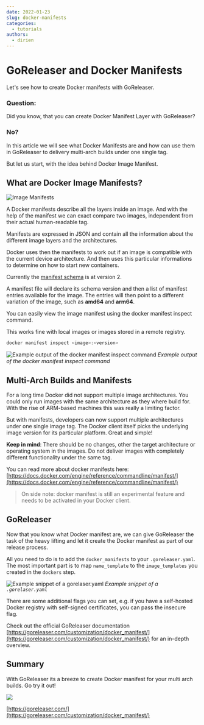 ```yaml
---
date: 2022-01-23
slug: docker-manifests
categories:
  - tutorials
authors:
  - dirien
---
```


# GoReleaser and Docker Manifests

Let's see how to create Docker manifests with GoReleaser.

<!-- more -->

### Question:

Did you know, that you can create Docker Manifest Layer with GoReleaser?

### No?

In this article we will see what Docker Manifests are and how can use them in
GoReleaser to delivery multi-arch builds under one single tag.

But let us start, with the idea behind Docker Image Manifest.

## What are Docker Image Manifests?

![Image Manifests](https://github.com/goreleaser/goreleaser/assets/245435/380b4907-8d7f-4704-852d-8142c1212e86)

<!-- _[Source](https://ownyourbits.com/2019/05/13/building-docker-containers-in-2019/)_ doesn't exist anymole -->

A Docker manifests describe all the layers inside an image.
And with the help of the manifest we can exact compare two images, independent
from their actual human-readable tag.

Manifests are expressed in JSON and contain all the information about the
different image layers and the architectures.

Docker uses then the manifests to work out if an image is compatible with the
current device architecture.
And then uses this particular informations to determine on how to start new
containers.

Currently the
[manifest schema](https://docs.docker.com/registry/spec/manifest-v2-2)
is at version 2.

A manifest file will declare its schema version and then a list of manifest
entries available for the image.
The entries will then point to a different variation of the image, such as
**amd64** and **arm64**.

You can easily view the image manifest using the docker manifest inspect
command.

This works fine with local images or images stored in a remote registry.

```bash
docker manifest inspect <image>:<version>
```

![Example output of the docker manifest inspect command](https://github.com/goreleaser/goreleaser/assets/245435/90b1f47f-8c3f-41dd-962a-7990e14771a9)
_Example output of the docker manifest inspect command_

## Multi-Arch Builds and Manifests

For a long time Docker did not support multiple image architectures.
You could only run images with the same architecture as they where build for.
With the rise of ARM-based machines this was really a limiting factor.

But with manifests, developers can now support multiple architectures under one
single image tag.
The Docker client itself picks the underlying image version for its particular
platform.
Great and simple!

**Keep in mind**: There should be no changes, other the target architecture or
operating system in the images.
Do not deliver images with completely different functionality under the same
tag.

You can read more about docker manifests here:
[https://docs.docker.com/engine/reference/commandline/manifest/](https://docs.docker.com/engine/reference/commandline/manifest/)

> On side note: docker manifest is still an experimental feature and needs to be
> activated in your Docker client.

## GoReleaser

Now that you know what Docker manifest are, we can give GoReleaser the task of
the heavy lifting and let it create the Docker manifest as part of our release
process.

All you need to do is to add the `docker_manifests` to your `.goreleaser.yaml`.
The most important part is to map `name_template` to the `image_templates` you
created in the `dockers` step.

![Example snippet of a gorelaser.yaml](https://github.com/goreleaser/goreleaser/assets/245435/94f6f3fc-98e0-4d9f-96c0-65851ee07e2f)
_Example snippet of a `.gorelaser.yaml`_

There are some additional flags you can set, e.g. if you have a self-hosted
Docker registry with self-signed certificates, you can pass the insecure flag.

Check out the official GoReleaser documentation
[https://goreleaser.com/customization/docker_manifest/](https://goreleaser.com/customization/docker_manifest/)
for an in-depth overview.

## Summary

With GoReleaser its a breeze to create Docker manifest for your multi arch
builds.
Go try it out!

![](https://cdn-images-1.medium.com/max/2000/0*2blEBypJ9QRvqDsm.jpg)

[https://goreleaser.com/](https://goreleaser.com/customization/docker_manifest/)
